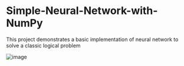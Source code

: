 # Simple-Neural-Network-with-NumPy

This project demonstrates a basic implementation of neural network to solve a classic logical problem 

![image](https://github.com/user-attachments/assets/54cab743-8c4f-4a79-85ee-de4320762cb2)

